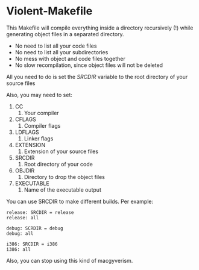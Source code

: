 # Violent-Makefile
This Makefile will compile everything inside a directory recursively (!) while generating object files in a separated directory.

* No need to list all your code files
* No need to list all your subdirectories
* No mess with object and code files together
* No slow recompilation, since object files will not be deleted

All you need to do is set the *SRCDIR* variable to the root directory of your source files

Also, you may need to set:

1. CC
   1. Your compiler
2. CFLAGS
   1. Compiler flags
3. LDFLAGS
   1. Linker flags
4. EXTENSION
   1. Extension of your source files
5. SRCDIR
   1. Root directory of your code
6. OBJDIR
   1. Directory to drop the object files
7. EXECUTABLE
   1. Name of the executable output

You can use SRCDIR to make different builds. Per example:

    release: SRCDIR = release
    release: all
   
    debug: SCRDIR = debug
    debug: all
    
    i386: SRCDIR = i386
    i386: all
    
Also, you can stop using this kind of macgyverism.
